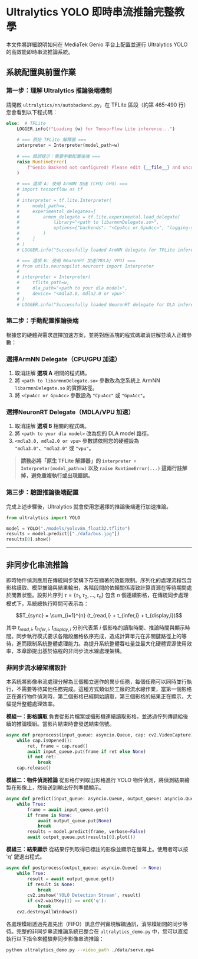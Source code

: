 
# Ultralytics YOLO 即時串流推論完整教學

本文件將詳細說明如何在 MediaTek Genio 平台上配置並運行 Ultralytics YOLO 的高效能即時串流推論系統。


## 系統配置與前置作業

### 第一步：理解 Ultralytics 推論後端機制

請開啟 `ultralytics/nn/autobackend.py`，在 TFLite 區段（約第 465-490 行）您會看到以下程式碼：

```python
else:  # TFLite
    LOGGER.info(f"Loading {w} for TensorFlow Lite inference...")
    
    # === 原始 TFLite 解釋器 ===
    interpreter = Interpreter(model_path=w)
    
    # === 錯誤提示：需要手動配置後端 ===
    raise RuntimeError(
        f"Genio Backend not configured! Please edit {__file__} and uncomment one of the backend options above. Please see the tutorial at docs/ultralytics_streaming_tutorial.md for detailed instructions."
    )
    
    # === 選項 A: 使用 ArmNN 加速 (CPU/ GPU) ===
    # import tensorflow as tf
    #
    # interpreter = tf.lite.Interpreter(
    #     model_path=w,
    #     experimental_delegates=[
    #         armnn_delegate = tf.lite.experimental.load_delegate(
    #             library="<path to libarmnnDelegate.so>",
    #             options={"backends": "<CpuAcc or GpuAcc>", "logging-severity": "fatal"}
    #         )
    #     ]
    # )
    # LOGGER.info("Successfully loaded ArmNN delegate for TFLite inference")

    # === 選項 B: 使用 NeuronRT 加速(MDLA/ VPU) ===
    # from utils.neuronpilot.neuronrt import Interpreter
    # 
    # interpreter = Interpreter(
    #     tflite_path=w, 
    #     dla_path="<path to your dla model>",       
    #     device= "<mdla3.0, mdla2.0 or vpu>"
    # )
    # LOGGER.info("Successfully loaded NeuronRT delegate for DLA inference")
```



### 第二步：手動配置推論後端

根據您的硬體與需求選擇加速方案，並將對應區塊的程式碼取消註解並填入正確參數：

### 選擇ArmNN Delegate（CPU/GPU 加速）

1. 取消註解 **選項 A** 相關的程式碼。
2. 將 `<path to libarmnnDelegate.so>` 參數改為您系統上 ArmNN `libarmnnDelegate.so` 的實際路徑。
3. 將 `<CpuAcc or GpuAcc>` 參數設為 `"CpuAcc"` 或 `"GpuAcc"`。

### 選擇NeuronRT Delegate（MDLA/VPU 加速）

1. 取消註解 **選項 B** 相關的程式碼。
2. 將 `<path to your dla model>` 改為您的 DLA model 路徑。
3. `<mdla3.0, mdla2.0 or vpu>` 參數請依照您的硬體設為 `"mdla3.0"`、`"mdla2.0"` 或 `"vpu"`。

> **請務必將「原生 TFLite 解譯器」的 `interpreter = Interpreter(model_path=w)` 以及 `raise RuntimeError(...)` 這兩行註解掉，避免重複執行或出現錯誤。**


### 第三步：驗證推論後端配置

完成上述步驟後，Ultralytics 就會使用您選擇的推論後端進行加速推論。

```python
from ultralytics import YOLO

model = YOLO("./models/yolov8n_float32.tflite")
results = model.predict(["./data/bus.jpg"])
results[0].show()
```

---

## 非同步化串流推論

即時物件偵測應用在傳統同步架構下存在顯著的效能限制。序列化的處理流程包含影格讀取、模型推論與結果輸出，各階段間的依賴關係導致計算資源在等待期間處於閒置狀態。設影片序列 $\tau = \{\tau_1, \tau_2, ..., \tau_n\}$ 包含 $n$ 個連續影格，在傳統同步處理模式下，系統總執行時間可表示為：

$$T_{sync} = \sum_{i=1}^{n} (t_{read,i} + t_{infer,i} + t_{display,i})$$

其中 $t_{read,i}$, $t_{infer,i}$, $t_{display,i}$ 分別代表第 $i$ 個影格的讀取時間、推論時間與顯示時間。同步執行模式要求各階段嚴格依序完成，造成計算單元在非關鍵路徑上的等待，進而限制系統整體處理能力。為提升系統整體吞吐量並最大化硬體資源使用效率，本章節提出基於協程的非同步流水線處理架構。

### 非同步流水線架構設計

本系統將影像串流處理分解為三個獨立運作的異步任務，每個任務可以同時並行執行，不需要等待其他任務完成。這種方式類似於工廠的流水線作業，當第一個影格正在進行物件偵測時，第二個影格已經開始讀取，第三個影格的結果正在顯示，大幅提升整體處理效率。

**模組一：影格讀取**
負責從影片檔案或攝影機連續讀取影格，並透過佇列傳遞給後續的推論模組。當影片結束時會發送結束信號。

```python
async def preprocess(input_queue: asyncio.Queue, cap: cv2.VideoCapture) -> None:
    while cap.isOpened():
        ret, frame = cap.read()
        await input_queue.put(frame if ret else None)
        if not ret:
            break
    cap.release()
```

**模組二：物件偵測推論**
從影格佇列取出影格進行 YOLO 物件偵測，將偵測結果繪製在影像上，然後送到輸出佇列準備顯示。

```python
async def predict(input_queue: asyncio.Queue, output_queue: asyncio.Queue, model) -> None:
    while True:
        frame = await input_queue.get()
        if frame is None: 
            await output_queue.put(None)
            break
        results = model.predict(frame, verbose=False)
        await output_queue.put(results[0].plot())
```

**模組三：結果顯示**
從結果佇列取得已標註的影像並顯示在螢幕上。使用者可以按 'q' 鍵退出程式。

```python
async def postprocess(output_queue: asyncio.Queue) -> None:
    while True:
        result = await output_queue.get()
        if result is None:
            break
        cv2.imshow('YOLO Detection Stream', result)
        if cv2.waitKey(1) == ord('q'):
            break
    cv2.destroyAllWindows()
```

各處理模組透過先進先出（FIFO）訊息佇列實現解耦通訊，消除模組間的同步等待。完整的非同步串流推論系統已整合在 `ultralytics_demo.py` 中，您可以直接執行以下指令來體驗非同步影像串流推論：

```bash
python ultralytics_demo.py --video_path ./data/serve.mp4
```